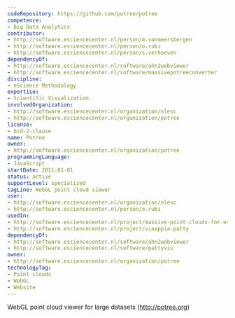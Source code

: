 ```yaml
---
codeRepository: https://github.com/potree/potree
competence:
- Big Data Analytics
contributor:
- http://software.esciencecenter.nl/person/m.vanmeersbergen
- http://software.esciencecenter.nl/person/o.rubi
- http://software.esciencecenter.nl/person/s.verhoeven
dependencyOf:
- http://software.esciencecenter.nl/software/ahn2webviewer
- http://software.esciencecenter.nl/software/massivepotreeconverter
discipline:
- eScience Methodology
expertise:
- Scientific Visualization
involvedOrganization:
- http://software.esciencecenter.nl/organization/nlesc
- http://software.esciencecenter.nl/organization/potree
license:
- bsd-2-clause
name: Potree
owner:
- http://software.esciencecenter.nl/organization/potree
programmingLanguage:
- JavaScript
startDate: 2011-01-01
status: active
supportLevel: specialized
tagLine: WebGL point cloud viewer 
user:
- http://software.esciencecenter.nl/organization/nlesc
- http://software.esciencecenter.nl/person/o.rubi
usedIn:
- http://software.esciencecenter.nl/project/massive-point-clouds-for-esciences
- http://software.esciencecenter.nl/project/viaappia-patty
dependencyOf: 
- http://software.esciencecenter.nl/software/ahn2webviewer
- http://software.esciencecenter.nl/software/pattyvis
owner: 
- http://software.esciencecenter.nl/organization/potree
technologyTag:
- Point clouds
- WebGL
- Website
---
```

WebGL point cloud viewer for large datasets (<http://potree.org>)
